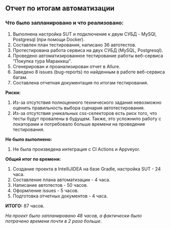 ## Отчет по итогам автоматизации
### Что было запланировано и что реализовано:

1. Выполнена настройка SUT и подключение к двум СУБД - MySQl, Postgresql (при помощи Docker).
2. Составлен план тестирования, написано 36 автотестов.
3. Протестирована работа сервиса на двух СУБД (MySQL, Postgresql).
4. Проведено автоматизированное тестирование работы веб-сервиса "Покупка тура Мараккеш".
5. Сгенерирован и проанализирован отчет в Allure.
6. Заведено 8 issues (bug-reports) по найденным в работе веб-сервиса багам.
7. Составлена отчетная документация по итогам тестирования.

**Риски:**
1. Из-за отсутствия полноценного технического задания невозможно оценить правильность выбора сценария автотестирования.
2. Из-за отсутствия уникальных css-селекторов есть риск того, что тесты будут провалены в будущем. Также, это усложнило работу с локаторами и потребовало больше времени на проведение тестирования.


**Не было выполнено:**
1. Не была произведена интеграция с CI Actions и Appveyor.

**Общий итог по времени:**
1. Создание проекта в IntelliJIDEA на базе Gradle, настройка SUT - 24 часа.
2. Составление плана автоматизации - 4 часа.
3. Написание автотестов - 50 часов.
4. Оформление issues - 5 часов.
5. Подготовка отчетных документов - 4 часа.

**ИТОГО:** 87 часов.

*На проект было запланировано 48 часов, а фактически было потрачено времени почти в 2 раза больше.*





